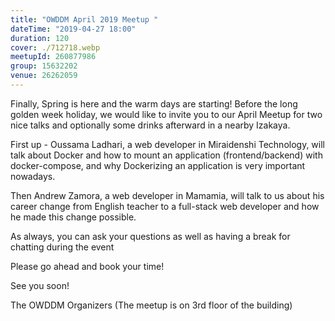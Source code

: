 ```yaml
---
title: "OWDDM April 2019 Meetup "
dateTime: "2019-04-27 18:00"
duration: 120
cover: ./712718.webp
meetupId: 260877986
group: 15632202
venue: 26262059
---
```


Finally, Spring is here and the warm days are starting! Before the long golden week holiday, we would like to invite you to our April Meetup for two nice talks and optionally some drinks afterward in a nearby Izakaya.

First up - Oussama Ladhari, a web developer in Miraidenshi Technology, will talk about Docker and how to mount an application (frontend/backend) with docker-compose, and why Dockerizing an application is very important nowadays.

Then Andrew Zamora, a web developer in Mamamia, will talk to us about his career change from English teacher to a full-stack web developer and how he made this change possible.

As always, you can ask your questions as well as having a break for chatting during the event

Please go ahead and book your time!

See you soon!

The OWDDM Organizers
(The meetup is on 3rd floor of the building)
